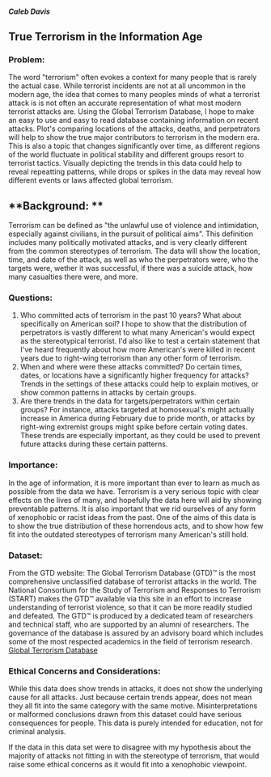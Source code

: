 #### *Caleb Davis*
## True Terrorism in the Information Age

### **Problem:**
The word "terrorism" often evokes a context for many people that is rarely the actual case. While terrorist incidents are not at all uncommon in the modern age, the idea that comes to many peoples minds of what a terrorist attack is is not often an accurate representation of what most modern terrorist attacks are. Using the Global Terrorism Database,  I hope to make an easy to use and easy to read database containing information on recent attacks. Plot's comparing locations of the attacks, deaths, and perpetrators will help to show the true major contributors to terrorism in the modern era. This is also a topic that changes significantly over time, as different regions of the world fluctuate in political stability and different groups resort to terrorist tactics. Visually depicting the trends in this data could help to reveal repeatting patterns, while drops or spikes in the data may reveal how different events or laws affected global terrorism.

## **Background: **
Terrorism can be defined as "the unlawful use of violence and intimidation, especially against civilians, in the pursuit of political aims". This definition includes many politically motivated attacks, and is very clearly different from the common stereotypes of terrorism. The data will show the location, time, and date of the attack, as well as who the perpetrators were, who the targets were, wether it was successful, if there was a suicide attack, how many casualties there were, and more.

### **Questions:**
1. Who committed acts of terrorism in the past 10 years? What about specifically on American soil? I hope to show that the distribution of perpetrators is vastly different to what many American's would expect as the stereotypical terrorist. I'd also like to test a certain statement that I've heard frequently about how more American's were killed in recent years due to right-wing terrorism than any other form of terrorism.
2. When and where were these attacks committed? Do certain times, dates, or locations have a significantly higher frequency for attacks? Trends in the settings of these attacks could help to explain motives, or show common patterns in attacks by certain groups.
3. Are there trends in the data for targets/perpetrators within certain groups? For instance, attacks targeted at homosexual's might actually increase in America during February due to pride month, or attacks by right-wing extremist groups might spike before certain voting dates. These trends are especially important, as they could be used to prevent future attacks during these certain patterns.

### **Importance:**
In the age of information, it is more important than ever to learn as much as possible from the data we have. Terrorism is a very serious topic with clear effects on the lives of many, and hopefully the data here will aid by showing preventable patterns. It is also important that we rid ourselves of any form of xenophobic or racist ideas from the past. One of the aims of this data is to show the true distribution of these horrendous acts, and to show how few fit into the outdated stereotypes of terrorism many American's still hold.

### **Dataset:**
From the GTD website: The Global Terrorism Database (GTD)™ is the most comprehensive unclassified database of terrorist attacks in the world. The National Consortium for the Study of Terrorism and Responses to Terrorism (START) makes the GTD™ available via this site in an effort to increase understanding of terrorist violence, so that it can be more readily studied and defeated. The GTD™ is produced by a dedicated team of researchers and technical staff, who are supported by an alumni of researchers.  The governance of the database is assured by an advisory board which includes some of the most respected academics in the field of terrorism research.
[Global Terrorism Database](https://gtd.terrorismdata.com/)

### **Ethical Concerns and Considerations:**

While this data does show trends in attacks, it does not show the underlying cause for all attacks. Just because certain trends appear, does not mean they all fit into the same category with the same motive. Misinterpretations or malformed conclusions drawn from this dataset could have serious consequences for people. This data is purely intended for education, not for criminal analysis.

If the data in this data set were to disagree with my hypothesis about the majority of attacks not fitting in with the stereotype of terrorism, that would raise some ethical concerns as it would fit into a xenophobic viewpoint.
